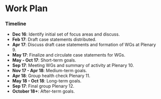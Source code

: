 # Work Plan

### Timeline

- **Dec 16**: Identify initial set of focus areas and discuss.
- **Feb 17**: Draft case statements distributed.
- **Apr 17**: Discuss draft case statements and formation of WGs at Plenary 9.
- **May 17**: Finalize and circulate case statements for WGs.
- **May - Oct 17**: Short-term goals.
- **Sep 17**: Meeting WGs and summary of activity at Plenary 10.
- **Nov 17 - Apr 18**: Medium-term goals.
- **Apr 18**: Group health check Plenary 11.
- **May 18 - Oct 18**: Long-term goals.
- **Sep 17**: Final group Plenary 12.
- **October 18+**: After-term goals.


